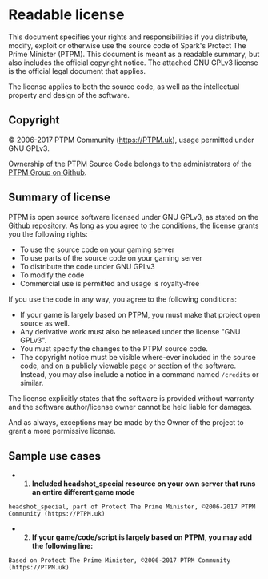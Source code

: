 # Readable license
This document specifies your rights and responsibilities if you distribute, modify, exploit or otherwise use the source 
code of Spark's Protect The Prime Minister (PTPM). This document is meant as a readable summary, but also includes the
official copyright notice. The attached GNU GPLv3 license is the official legal document that applies.

The license applies to both the source code, as well as the intellectual property and design of the software.

## Copyright
© 2006-2017 PTPM Community (https://PTPM.uk), usage permitted under GNU GPLv3.

Ownership of the PTPM Source Code belongs to the administrators of the [PTPM Group on Github](https://github.com/PTPM).


## Summary of license
PTPM is open source software licensed under GNU GPLv3, as stated on the 
[Github repository](https://github.com/PTPM/MTASA/blob/master/LICENSE). As long as you agree to the conditions, the 
license grants you the following rights:
* To use the source code on your gaming server
* To use parts of the source code on your gaming server
* To distribute the code under GNU GPLv3
* To modify the code
* Commercial use is permitted and usage is royalty-free

If you use the code in any way, you agree to the following conditions:
* If your game is largely based on PTPM, you must make that project open source as well.
* Any derivative work must also be released under the license "GNU GPLv3".
* You must specify the changes to the PTPM source code.
* The copyright notice must be visible where-ever included in the source code, and on a publicly viewable page
or section of the software. Instead, you may also include a notice in a command named `/credits` or similar.

The license explicitly states that the software is provided without warranty and the software author/license owner 
cannot be held liable for damages.

And as always, exceptions may be made by the Owner of the project to grant a more permissive license.

## Sample use cases
* 1. **Included headshot_special resource on your own server that runs an entire different game mode**

```
headshot_special, part of Protect The Prime Minister, ©2006-2017 PTPM Community (https://PTPM.uk)
```

* 2. **If your game/code/script is largely based on PTPM, you may add the following line:**
```
Based on Protect The Prime Minister, ©2006-2017 PTPM Community (https://PTPM.uk)
```
